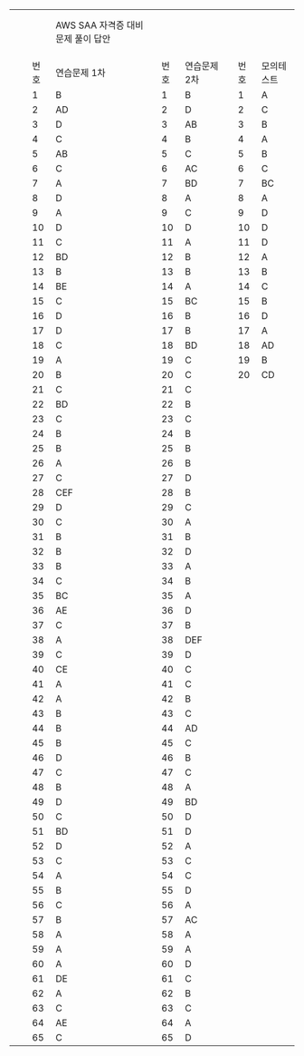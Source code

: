 | | | | | | | | | | |
|-|-|-|-|-|-|-|-|-|-|
| | | | | | | | | | |
| | | | | | | | | | |
| | | |AWS SAA 자격증 대비 문제 풀이 답안| | | | | | |
| | | | | | | | | | |
| | | | | | | | | | |
| | | | | | | | | | |
| | |번호|연습문제 1차 | |번호|연습문제 2차 | |번호 |모의테스트|
| | |1|B| |1|B| |1|A|
| | |2|AD| |2|D| |2|C|
| | |3|D| |3|AB| |3|B|
| | |4|C| |4|B| |4|A|
| | |5|AB| |5|C| |5|B|
| | |6|C| |6|AC| |6|C|
| | |7|A| |7|BD| |7|BC|
| | |8|D| |8|A| |8|A|
| | |9|A| |9|C| |9|D|
| | |10|D| |10|D| |10|D|
| | |11|C| |11|A| |11|D|
| | |12|BD| |12|B| |12|A|
| | |13|B| |13|B| |13|B|
| | |14|BE| |14|A| |14|C|
| | |15|C| |15|BC| |15|B|
| | |16|D| |16|B| |16|D|
| | |17|D| |17|B| |17|A|
| | |18|C| |18|BD| |18|AD|
| | |19|A| |19|C| |19|B|
| | |20|B| |20|C| |20|CD|
| | |21|C| |21|C| | | |
| | |22|BD| |22|B| | | |
| | |23|C| |23|C| | | |
| | |24|B| |24|B| | | |
| | |25|B| |25|B| | | |
| | |26|A| |26|B| | | |
| | |27|C| |27|D| | | |
| | |28|CEF| |28|B| | | |
| | |29|D| |29|C| | | |
| | |30|C| |30|A| | | |
| | |31|B| |31|B| | | |
| | |32|B| |32|D| | | |
| | |33|B| |33|A| | | |
| | |34|C| |34|B| | | |
| | |35|BC| |35|A| | | |
| | |36|AE| |36|D| | | |
| | |37|C| |37|B| | | |
| | |38|A| |38|DEF| | | |
| | |39|C| |39|D| | | |
| | |40|CE| |40|C| | | |
| | |41|A| |41|C| | | |
| | |42|A| |42|B| | | |
| | |43|B| |43|C| | | |
| | |44|B| |44|AD| | | |
| | |45|B| |45|C| | | |
| | |46|D| |46|B| | | |
| | |47|C| |47|C| | | |
| | |48|B| |48|A| | | |
| | |49|D| |49|BD| | | |
| | |50|C| |50|D| | | |
| | |51|BD| |51|D| | | |
| | |52|D| |52|A| | | |
| | |53|C| |53|C| | | |
| | |54|A| |54|C| | | |
| | |55|B| |55|D| | | |
| | |56|C| |56|A| | | |
| | |57|B| |57|AC| | | |
| | |58|A| |58|A| | | |
| | |59|A| |59|A| | | |
| | |60|A| |60|D| | | |
| | |61|DE| |61|C| | | |
| | |62|A| |62|B| | | |
| | |63|C| |63|C| | | |
| | |64|AE| |64|A| | | |
| | |65|C| |65|D| | | |
